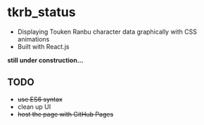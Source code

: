 # tkrb_status
* Displaying Touken Ranbu character data graphically with CSS animations
* Built with React.js

**still under construction...**

## TODO
* ~~use ES6 syntax~~
* clean up UI
* ~~host the page with GitHub Pages~~
